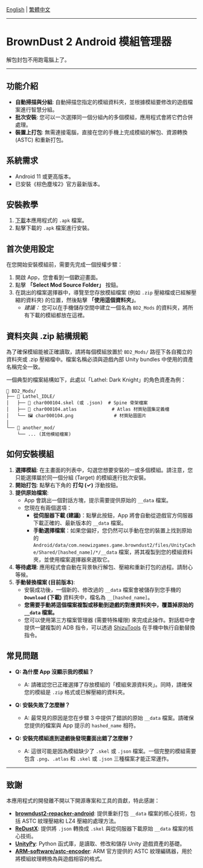 [English](./README.md) | [繁體中文](./README.zh-TW.md)

---

# BrownDust 2 Android 模組管理器

解包封包不用跑電腦上了。

---

## 功能介紹

*   **自動掃描與分組**: 自動掃描您指定的模組資料夾，並根據模組要修改的遊戲檔案進行智慧分組。
*   **批次安裝**: 您可以一次選擇同一個分組內的多個模組，應用程式會將它們合併處理。
*   **裝置上打包**: 無需連接電腦，直接在您的手機上完成模組的解包、資源轉換 (ASTC) 和重新打包。

## 系統需求

*   Android 11 或更高版本。
*   已安裝《棕色塵埃2》官方最新版本。

## 安裝教學

1.  [下載](https://github.com/Ark-Repoleved/bd2-android-mod-manager/releases)本應用程式的 `.apk` 檔案。
2.  點擊下載的 `.apk` 檔案進行安裝。

## 首次使用設定

在您開始安裝模組前，需要先完成一個授權步驟：

1.  開啟 App，您會看到一個歡迎畫面。
2.  點擊 **「Select Mod Source Folder」** 按鈕。
3.  在跳出的檔案選擇器中，導覽至您存放模組檔案 (例如 `.zip` 壓縮檔或已經解壓縮的資料夾) 的位置，然後點擊 **「使用這個資料夾」**。
    *   *建議：* 您可以在手機儲存空間中建立一個名為 `BD2_Mods` 的資料夾，將所有下載的模組都放在這裡。

## 資料夾與 .zip 結構規範

為了確保模組能被正確讀取，請將每個模組放置於 `BD2_Mods/` 路徑下各自獨立的資料夾或 .zip 壓縮檔中。檔案名稱必須與遊戲內部 Unity bundles 中使用的資產名稱完全一致。

一個典型的檔案結構如下，此處以「Lathel: Dark Knight」的角色資產為例：

```
📁 BD2_Mods/
├── 📁 Lathel_IDLE/
│   ├── 📄 char000104.skel (或 .json)  # Spine 骨架檔案
│   ├── 📄 char000104.atlas             # Atlas 材質貼圖集定義檔
│   └── 🖼️ char000104.png               # 材質貼圖圖片
│
└── 📁 another_mod/
    └── ... (其他模組檔案)
```

## 如何安裝模組

1.  **選擇模組**: 在主畫面的列表中，勾選您想要安裝的一或多個模組。請注意，您只能選擇屬於同一個分組 (Target) 的模組進行批次安裝。
2.  **開始打包**: 點擊右下角的 **打勾 (✓)** 浮動按鈕。
3.  **提供原始檔案**:
    *   App 會跳出一個對話方塊，提示需要提供原始的 `__data` 檔案。
    *   您現在有兩個選項：
        *   **從伺服器下載 (建議)**：點擊此按鈕，App 將會自動從遊戲官方伺服器下載正確的、最新版本的 `__data` 檔案。
        *   **手動選擇檔案**：如果您偏好，您仍然可以手動在您的裝置上找到原始的 `Android/data/com.neowizgames.game.browndust2/files/UnityCache/Shared/[hashed_name]/*/__data` 檔案，將其複製到您的模組資料夾，並使用檔案選擇器來選取它。
4.  **等待處理**: 應用程式會自動在背景執行解包、壓縮和重新打包的過程。請耐心等候。
5.  **手動替換檔案 (目前版本)**:
    *   安裝成功後，一個新的、修改過的 `__data` 檔案會被儲存到您手機的 **`Download` (下載)** 資料夾中，檔名為 `__[hashed_name]`。
    *   **您需要手動將這個檔案複製或移動到遊戲的對應資料夾中，覆蓋掉原始的 `__data` 檔案。**
    *   您可以使用第三方檔案管理器 (需要特殊權限) 來完成此操作。對話框中會提供一鍵複製的 ADB 指令，可以透過 [ShizuTools](https://github.com/legendsayantan/ShizuTools) 在手機中執行自動替換指令。

## 常見問題

*   **Q: 為什麼 App 沒顯示我的模組？**
    *   A: 請確認您已正確選擇了存放模組的「模組來源資料夾」。同時，請確保您的模組是 `.zip` 格式或已解壓縮的資料夾。

*   **Q: 安裝失敗了怎麼辦？**
    *   A: 最常見的原因是您在步驟 3 中提供了錯誤的原始 `__data` 檔案。請確保您提供的檔案與 App 提示的 `hashed_name` 相符。

*   **Q: 安裝完模組進到遊戲後發現畫面出錯了怎麼辦？**
    *   A: 這很可能是因為模組缺少了 `.skel` 或 `.json` 檔案。一個完整的模組需要包含 `.png`、`.atlas` 和 `.skel` 或 `.json` 三種檔案才能正常運作。

---

## 致謝

本應用程式的開發離不開以下開源專案和工具的貢獻，特此感謝：

*   **[browndust2-repacker-android](https://codeberg.org/kxdekxde/browndust2-repacker-android)**: 提供重新打包 `__data` 檔案的核心技術，包括 ASTC 紋理壓縮和 LZ4 壓縮的處理方法。
*   **[ReDustX](https://github.com/Jelosus2/ReDustX)**: 提供將 `.json` 轉換成 `.skel` 與從伺服器下載原始 `__data` 檔案的核心技術。
*   **[UnityPy](https://github.com/K0lb3/UnityPy)**: Python 函式庫，是讀取、修改和儲存 Unity 遊戲資產的基礎。
*   **[ARM-software/astc-encoder](https://github.com/ARM-software/astc-encoder)**: ARM 官方提供的 ASTC 紋理編碼器，用於將模組紋理轉換為與遊戲相容的格式。
